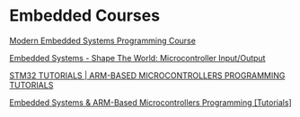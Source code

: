 # Embedded Courses

[Modern Embedded Systems Programming Course](https://www.youtube.com/playlist?list=PLPW8O6W-1chwyTzI3BHwBLbGQoPFxPAPM)

[Embedded Systems - Shape The World: Microcontroller Input/Output](https://www.edx.org/course/embedded-systems-shape-the-world-microcontroller-i)

[STM32 TUTORIALS | ARM-BASED MICROCONTROLLERS PROGRAMMING TUTORIALS](https://deepbluembedded.com/stm32-arm-programming-tutorials/)

[Embedded Systems & ARM-Based Microcontrollers Programming [Tutorials]](https://www.reddit.com/r/ECE/comments/hl6fkg/embedded_systems_armbased_microcontrollers/)